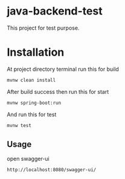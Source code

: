 # java-backend-test

This project for test purpose.

# Installation

At project directory terminal run this for build
```bash 
mvnw clean install
```
After build success then run this for start
```bash
mvnw spring-boot:run
```
And run this for test
```bash
mvnw test
```

## Usage

open swagger-ui
```
http://localhost:8080/swagger-ui/
```
